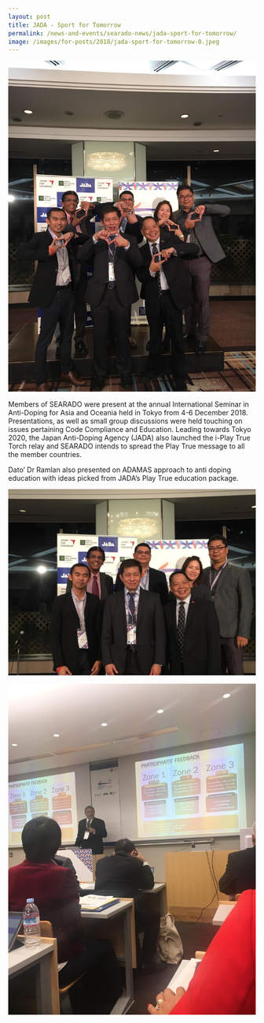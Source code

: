 ```yaml
---
layout: post
title: JADA - Sport for Tomorrow
permalink: /news-and-events/searado-news/jada-sport-for-tomorrow/
image: /images/for-posts/2018/jada-sport-for-tomorrow-0.jpeg
---
```

![JADA Sport for Tomorrow](/images/for-posts/2018/jada-sport-for-tomorrow-0.jpeg)

Members of SEARADO were present at the annual International Seminar in Anti-Doping for Asia and Oceania  held in Tokyo from 4-6 December 2018. Presentations, as well as small group discussions were held touching on issues pertaining Code Compliance and Education. Leading towards Tokyo 2020, the Japan Anti-Doping Agency (JADA) also launched the i-Play True Torch relay and SEARADO intends to spread the Play True message to all the member countries.

Dato’ Dr Ramlan also presented on ADAMAS approach to anti doping education with ideas picked from JADA’s Play True education package.

![JADA Sport for Tomorrow](/images/for-posts/2018/jada-sport-for-tomorrow-1.jpeg)

![JADA Sport for Tomorrow](/images/for-posts/2018/jada-sport-for-tomorrow-2.jpeg)
